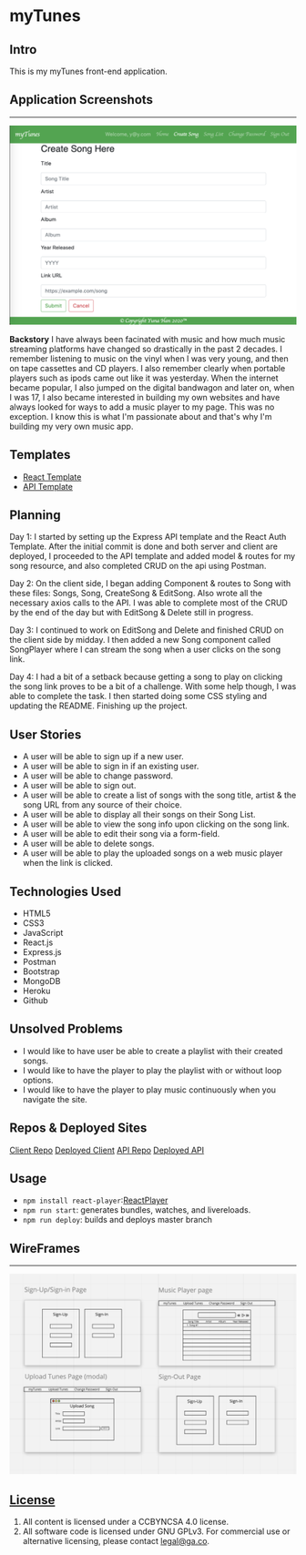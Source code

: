 # myTunes

## **Intro**
This is my myTunes front-end application.

## **Application Screenshots**
___

![](src/images/mytunes-app.png)


**Backstory**
I have always been facinated with music and how much music streaming platforms have changed so drastically in the past 2 decades. I remember listening to music on the vinyl when I was very young, and then on tape cassettes and CD players. I also remember clearly when portable players such as ipods came out like it was yesterday. When the internet became popular, I also jumped on the digital bandwagon and later on, when I was 17, I also became interested in building my own websites and have always looked for ways to add a music player to my page. This was no exception. I know this is what I'm passionate about and that's why I'm building my very own music app.


## **Templates**
- [React Template](https://git.generalassemb.ly/ga-wdi-boston/react-auth-template)
- [API Template](https://git.generalassemb.ly/ga-wdi-boston/express-api-template)


## **Planning**
Day 1: I started by setting up the Express API template and the React Auth Template. After the initial commit is done and both server and client are deployed, I proceeded to the API template and added model & routes for my song resource, and also completed CRUD on the api using Postman.

Day 2: On the client side, I began adding Component & routes to Song with these files: Songs, Song, CreateSong & EditSong. Also wrote all the necessary axios calls to the API. I was able to complete most of the CRUD by the end of the day but with EditSong & Delete still in progress.

Day 3: I continued to work on EditSong and Delete and finished CRUD on the client side by midday. I then added a new Song component called SongPlayer where I can stream the song when a user clicks on the song link.

Day 4: I had a bit of a setback because getting a song to play on clicking the song link proves to be a bit of a challenge. With some help though, I was able to complete the task. I then started doing some CSS styling and updating the README. Finishing up the project.


## **User Stories**
- A user will be able to sign up if a new user.
- A user will be able to sign in if an existing user.
- A user will be able to change password.
- A user will be able to sign out.
- A user will be able to create a list of songs with the song title, artist & the song URL from any source of their choice.
- A user will be able to display all their songs on their Song List.
- A user will be able to view the song info upon clicking on the song link.
- A user will be able to edit their song via a form-field.
- A user will be able to delete songs.
- A user will be able to play the uploaded songs on a web music player when the link is clicked.


## **Technologies Used**
- HTML5
- CSS3
- JavaScript
- React.js
- Express.js
- Postman
- Bootstrap
- MongoDB
- Heroku
- Github


## **Unsolved Problems**
- I would like to have user be able to create a playlist with their created songs.
- I would like to have the player to play the playlist with or without loop options.
- I would like to have the player to play music continuously when you navigate the site.


## Repos & Deployed Sites

[Client Repo](https://github.com/YunaHan53/myTunes-client)
[Deployed Client](https://yunahan53.github.io/myTunes-client/)
[API Repo](https://github.com/YunaHan53/myTunes-api)
[Deployed API](https://aqueous-temple-54494.herokuapp.com/)


## Usage

- `npm install react-player`:[ReactPlayer](https://github.com/CookPete/react-player)
- `npm run start`: generates bundles, watches, and livereloads.
- `npm run deploy`: builds and deploys master branch


## **WireFrames**
___

  ![](src/images/Wireframes.png)



## [License](LICENSE)

1. All content is licensed under a CC­BY­NC­SA 4.0 license.
1. All software code is licensed under GNU GPLv3. For commercial use or
    alternative licensing, please contact legal@ga.co.
